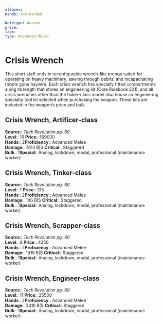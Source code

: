```yaml
---
aliases: 
Hands: Two-Handed

Notetype: Weapon
price: 
tags: 
type: Advanced-Melee
---
```


# Crisis Wrench

This short staff ends in reconfigurable wrench-like prongs suited for operating on heavy machinery, sawing through debris, and incapacitating robots gone haywire. Each crisis wrench has specially fitted compartments along its length that stores an engineering kit (Core Rulebook 221), and all crisis wrenches other than the tinker-class model also house an engineering specialty tool kit selected when purchasing the weapon. These kits are included in the weapon’s price and bulk.  

## Crisis Wrench, Artificer-class

**Source**:: _Tech Revolution pg. 60_  
**Level**:: 16
**Price**:: 169000  
**Hands**:: 2**Proficiency**:: Advanced Melee  
**Damage**:: 7d10 B|S
**Critical**:: Staggered  
**Bulk**:: 1**Special**:: Analog, lockdown, modal, professional (maintenance worker)

## Crisis Wrench, Tinker-class

**Source**:: _Tech Revolution pg. 60_  
**Level**:: 1
**Price**:: 315  
**Hands**:: 2**Proficiency**:: Advanced Melee  
**Damage**:: 1d6 B|S
**Critical**:: Staggered  
**Bulk**:: 1**Special**:: Analog, lockdown, modal, professional (maintenance worker)

## Crisis Wrench, Scrapper-class

**Source**:: _Tech Revolution pg. 60_  
**Level**:: 6
**Price**:: 4250  
**Hands**:: 2**Proficiency**:: Advanced Melee  
**Damage**:: 1d10 B|S
**Critical**:: Staggered  
**Bulk**:: 1**Special**:: Analog, lockdown, modal, professional (maintenance worker)

## Crisis Wrench, Engineer-class

**Source**:: _Tech Revolution pg. 60_  
**Level**:: 11
**Price**:: 25500  
**Hands**:: 2**Proficiency**:: Advanced Melee  
**Damage**:: 3d10 B|S
**Critical**:: Staggered  
**Bulk**:: 1**Special**:: Analog, lockdown, modal, professional (maintenance worker)
